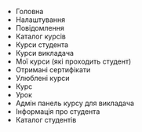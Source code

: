 - Головна
- Налаштування
- Повідомлення
- Каталог курсів
- Курси студента
- Курси викладача
- Мої курси (які проходить студент)
- Отримані сертифікати
- Улюблені курси
- Курс
- Урок
- Адмін панель курсу для викладача
- Інформація про студента
- Каталог студентів